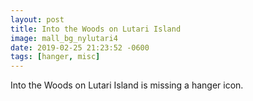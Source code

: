 ```yaml
---
layout: post
title: Into the Woods on Lutari Island
image: mall_bg_nylutari4
date: 2019-02-25 21:23:52 -0600
tags: [hanger, misc]
---
```


Into the Woods on Lutari Island is missing a hanger icon.